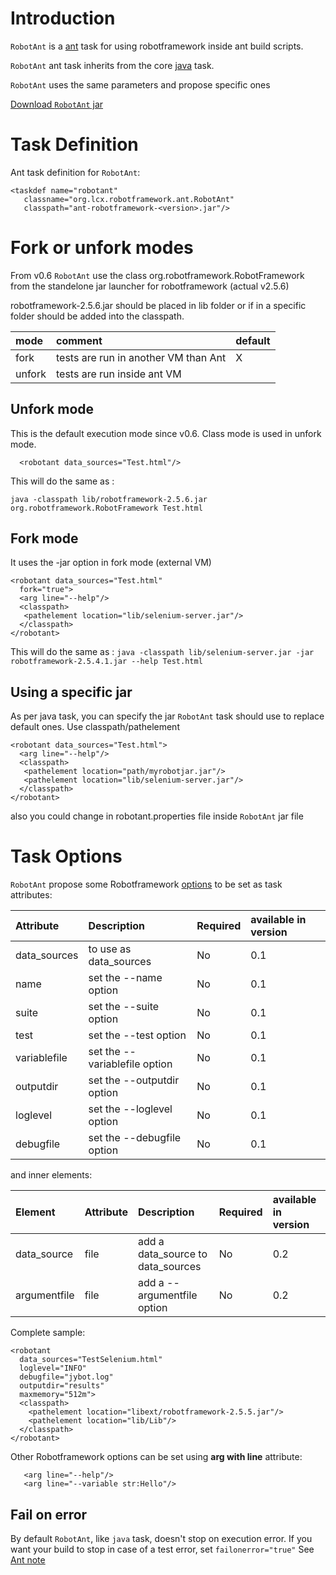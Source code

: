 

# Introduction #
`RobotAnt` is a [ant](http://ant.apache.org/) task for using robotframework inside ant build scripts.

`RobotAnt` ant task inherits from the core [java](http://ant.apache.org/manual/Tasks/jar.html) task.

`RobotAnt` uses the same parameters and propose specific ones

[Download `RobotAnt` jar](http://code.google.com/p/robotframework-ant/downloads/list)

# Task Definition #
Ant task definition for `RobotAnt`:

```
<taskdef name="robotant"
   classname="org.lcx.robotframework.ant.RobotAnt"
   classpath="ant-robotframework-<version>.jar"/>

```

# Fork or unfork modes #
From v0.6 `RobotAnt` use the class org.robotframework.RobotFramework from the standelone jar launcher for robotframework (actual v2.5.6)

robotframework-2.5.6.jar should be placed in lib folder or if in a specific folder should be added into the classpath.

| **mode** | **comment** | **default** |
|:---------|:------------|:------------|
| fork | tests are run in another VM than Ant | X|
| unfork | tests are run inside ant VM |  |

## Unfork mode ##
This is the default execution mode since v0.6. Class mode is used in unfork mode.
```
  <robotant data_sources="Test.html"/>
```
This will do the same as :

`java -classpath lib/robotframework-2.5.6.jar org.robotframework.RobotFramework Test.html`

## Fork mode ##
It uses the -jar option in fork mode (external VM)
```
<robotant data_sources="Test.html"
  fork="true">
  <arg line="--help"/>
  <classpath>
   <pathelement location="lib/selenium-server.jar"/>
  </classpath>
</robotant>
```

This will do the same as :
`java -classpath lib/selenium-server.jar -jar robotframework-2.5.4.1.jar --help Test.html`

## Using a specific jar ##
As per java task, you can specify the jar `RobotAnt` task should use to replace default ones.
Use classpath/pathelement
```
<robotant data_sources="Test.html">
  <arg line="--help"/>
  <classpath>
   <pathelement location="path/myrobotjar.jar"/>
   <pathelement location="lib/selenium-server.jar"/>
  </classpath>
</robotant>
```

also you could change in robotant.properties file inside `RobotAnt` jar file

# Task Options #
`RobotAnt` propose some Robotframework [options](http://robotframework.googlecode.com/svn/tags/robotframework-2.5.4/doc/userguide/RobotFrameworkUserGuide.html#configuring-execution) to be set as task attributes:

| **Attribute** | **Description** | **Required** | **available in version** |
|:--------------|:----------------|:-------------|:-------------------------|
| data\_sources | to use as data\_sources | No | 0.1 |
| name | set the --name option | No | 0.1 |
| suite | set the --suite option | No | 0.1 |
| test | set the --test option | No | 0.1 |
| variablefile | set the --variablefile option | No | 0.1 |
| outputdir | set the --outputdir option | No | 0.1 |
| loglevel | set the --loglevel option | No | 0.1 |
| debugfile | set the --debugfile option | No | 0.1 |

and inner elements:

| **Element** | **Attribute** | **Description** | **Required** | **available in version** |
|:------------|:--------------|:----------------|:-------------|:-------------------------|
| data\_source | file | add a data\_source to data\_sources | No | 0.2 |
| argumentfile | file | add a --argumentfile option | No | 0.2 |


Complete sample:
```
<robotant 
  data_sources="TestSelenium.html"
  loglevel="INFO"
  debugfile="jybot.log"
  outputdir="results"
  maxmemory="512m">
  <classpath>
    <pathelement location="libext/robotframework-2.5.5.jar"/>
    <pathelement location="lib/Lib"/>
  </classpath>
</robotant>

```

Other Robotframework options can be set using **arg with line** attribute:
```
   <arg line="--help"/>
   <arg line="--variable str:Hello"/>
```

## Fail on error ##
By default `RobotAnt`, like `java` task, doesn't stop on execution error.
If you want your build to stop in case of a test error, set `failonerror="true"`
See [Ant note](http://ant.apache.org/manual/Tasks/java.html#failonerror)